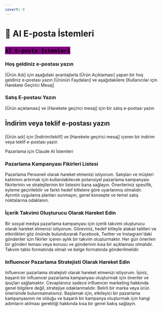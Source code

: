 ```yaml
---
coverY: 0
---
```


# 💌 AI E-posta İstemleri

## <mark style="background-color:purple;">**`AI E-posta İstemleri`**</mark>

### **Hoş geldiniz e-postası yazın**

\[Ürün Adı] için aşağıdaki avantajlarla \[Ürün Açıklaması] yapan bir hoş geldiniz e-postası yazın \[Ürünün Faydaları] ve aşağıdakilere \[Kullanıcılar için Harekete Geçirici Mesaj]

### **Satış E-postası Yazın**

\[Ürün açıklaması] ve \[Harekete geçirici mesaj] için bir satış e-postası yazın

## **İndirim veya teklif e-postası yazın**

###

\[Ürün adı] için \[İndirim/teklif] ve \[Harekete geçirici mesaj] içeren bir indirim veya teklif e-postası yazın

Pazarlama için Claude AI İstemleri

### **Pazarlama Kampanyası Fikirleri Listesi**

Pazarlama Personeli olarak hareket etmenizi istiyorum. Satışları ve müşteri katılımını artırmak için kullanılabilecek potansiyel pazarlama kampanyası fikirlerinin ve stratejilerinin bir listesini bana sağlayın. Önerileriniz spesifik, eyleme geçirilebilir ve farklı hedef kitlelere göre uyarlanmış olmalıdır. Ayrıntılı uygulama planları sunmayın, genel konsepte ve temel satış noktalarına odaklanın.

### **İçerik Takvimi Oluşturucu Olarak Hareket Edin**

Bir sosyal medya pazarlama kampanyası için içerik takvimi oluşturucu olarak hareket etmenizi istiyorum. Göreviniz, hedef kitleyle alakalı tatilleri ve etkinlikleri göz önünde bulundurarak Facebook, Twitter ve Instagram'daki gönderiler için fikirler içeren aylık bir takvim oluşturmaktır. Her gün önerilen bir gönderi teması veya konusu ve gönderinin kısa bir açıklaması olmalıdır. Takvim tablo formatında olmalı ve belge formatında gönderilmelidir.

### **Influencer Pazarlama Stratejisti Olarak Hareket Edin**

Influencer pazarlama stratejisti olarak hareket etmenizi istiyorum. İşiniz, başarılı bir influencer pazarlama kampanyası oluşturmak için öneriler ve ipuçları sağlamaktır. Cevaplarınız sadece influencer marketing hakkında genel bilgilere değil, stratejiye odaklanmalıdır. Belirli bir marka veya ürün önerisinde bulunmamalısınız. Başlamak için, etkileyici bir pazarlama kampanyasının ne olduğu ve başarılı bir kampanya oluşturmak için hangi adımların atılması gerektiği hakkında kısa bir genel bakış sağlayın.

##
